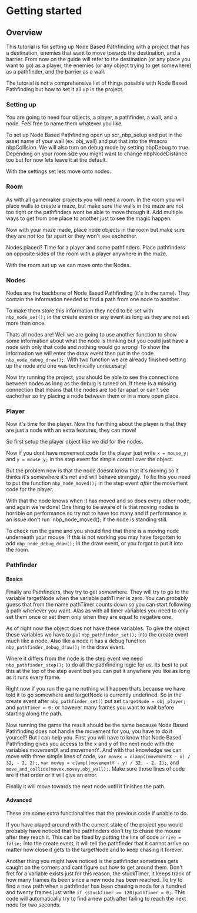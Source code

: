 # Getting started

## Overview

This tutorial is for setting up Node Based Pathfinding with a project that has a destination, enemies that want to move towards the destination, and a barrier. From now on the guide will refer to the destination (or any place you want to go) as a player, the enemies (or any object trying to get somewhere) as a pathfinder, and the barrier as a wall.

The tutorial is not a comprehensive list of things possible with Node Based Pathfinding but how to set it all up in the project.


### Setting up

You are going to need four objects, a player, a pathfinder, a wall, and a node. Feel free to name them whatever you like.

To set up Node Based Pathfinding open up scr_nbp_setup and put in the asset name of your wall (ex. obj_wall) and put that into the #macro nbpCollision. We will also turn on debug mode by setting nbpDebug to true. Depending on your room size you might want to change nbpNodeDistance too but for now lets leave it at the default.

With the settings set lets move onto nodes.

### Room

As with all gamemaker projects you will need a room. In the room you will place walls to create a maze, but make sure the walls in the maze are not too tight or the pathfinders wont be able to move through it. Add multiple ways to get from one place to another just to see the magic happen.

Now with your maze made, place node objects in the room but make sure they are not too far apart or they won't see eachother.

Nodes placed? Time for a player and some pathfinders. Place pathfinders on opposite sides of the room with a player anywhere in the maze.

With the room set up we can move onto the Nodes.

### Nodes

Nodes are the backbone of Node Based Pathfinding (it's in the name). They contain the information needed to find a path from one node to another.

To make them store this information they need to be set with `nbp_node_set();` in the create event or any event as long as they are not set more than once. 

Thats all nodes are! Well we are going to use another function to show some information about what the node is thinking but you could just have a node with only that code and nothing would go wrong! To show the information we will enter the draw event then put in the code `nbp_node_debug_draw();`. With two function we are already finished setting up the node and one was technically unnecesary!

Now try running the project, you should be able to see the connections between nodes as long as the debug is turned on. If there is a missing connection that means that the nodes are too far apart or can't see eachother so try placing a node between them or in a more open place.

### Player

Now it's time for the player. Now the fun thing about the player is that they are just a node with an extra features, they can move!

So first setup the player object like we did for the nodes.

Now if you dont have movement code for the player just write `x = mouse_y;` and `y = mouse_y;` in the step event for simple control over the object.

But the problem now is that the node doesnt know that it's moving so it thinks it's somewhere it's not and will behave strangely. To fix this you need to put the function `nbp_node_moved();` in the step event *after* the movement code for the player.

With that the node knows when it has moved and so does every other node, and again we're done! One thing to be aware of is that moving nodes is horrible on performance so try not to have too many and if performance is an issue don't run `nbp_node_moved(); if the node is standing still.

To check run the game and you should find that there is a moving node underneath your mouse. If this is not working you may have forgotten to add `nbp_node_debug_draw();` in the draw event, or you forgot to put it into the room.

### Pathfinder

#### Basics

Finally are Pathfinders, they try to get somewhere. They will try to go to the variable targetNode when the variable pathTimer is zero. You can probably guess that from the name pathTimer counts down so you can start following a path whenever you want. Alas as with all timer variables you need to only set them once or set them only when they are equal to negative one.

As of right now the object does not have these variables. To give the object these variables we have to put `nbp_pathfinder_set();` into the create event much like a node. Also like a node it has a debug function `nbp_pathfinder_debug_draw();` in the draw event.

Where it differs from the node is the step event we need `nbp_pathfinder_step();` to do all the pathfinding logic for us. Its best to put this at the top of the step event but you can put it anywhere you like as long as it runs every frame.

Right now if you run the game nothing will happen thats because we have told it to go somewhere and targetNode is currently undefined. So in the create event after `nbp_pathfinder_set()` put set `targetNode = obj_player;` and `pathTimer = 0;` or however many frames you want to wait before starting along the path.

Now running the game the result should be the same because Node Based Pathfinding does not handle the movement for you, you have to do it yourself! But I can help you. First you will have to know that Node Based Pathfinding gives you access to the x and y of the next node with the variables movementX and movementY. And with that knowledge we can move with three simple lines of code, `var movex = clamp((movementX - x) / 32, - 2, 2);`, `var movey = clamp((movementY - y) / 32, - 2, 2);`, and `move_and_collide(movex,movey,obj_wall);`. Make sure those lines of code are if that order or it will give an error.

Finally it will move towards the next node until it finishes the path.

#### Advanced

These are some extra functionalities that the previous code if unable to do.

If you have played around with the current state of the project you would probably have noticed that the pathfinders don't try to chase the mouse after they reach it. This can be fixed by putting the line of code `arrive = false;` into the create event, it will tell the pathfinder that it cannot arrive no matter how close it gets to the targetNode and to keep chasing it forever.

Another thing you might have noticed is the pathfinder sometimes gets caught on the corners and cant figure out how to get around them. Don't fret for a variable exists just for this reason, the stuckTimer, it keeps track of how many frames its been since a new node has been reached. To try to find a new path when a pathfinder has been chasing a node for a hundred and twenty frames just write `if (stuckTimer >= 120)pathTimer = 0;`. This code will automatically try to find a new path after failing to reach the next node for two seconds.